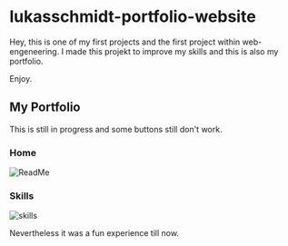 # lukasschmidt-portfolio-website
Hey, this is one of my first projects and the first project within web-engeneering. 
I made this projekt to improve my skills and this is also my portfolio.

Enjoy.

## My Portfolio
This is still in progress and some buttons still don't work.
### Home
![ReadMe](https://github.com/lusch010/lukasschmidt-portfolio-website/assets/29147460/5cefc459-cdf6-4902-bbd6-55dac361f12b)
### Skills
![skills](https://github.com/lusch010/lukasschmidt-portfolio-website/assets/29147460/f95240cd-f576-4ac6-af93-7c26f9f68409)

Nevertheless it was a fun experience till now.
